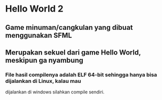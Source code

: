 # Hello World 2

## Game minuman/cangkulan yang dibuat menggunakan SFML

## Merupakan sekuel dari game Hello World, meskipun ga nyambung

### File hasil compilenya adalah ELF 64-bit sehingga hanya bisa dijalankan di Linux, kalau mau
dijalankan di windows silahkan compile sendiri.
